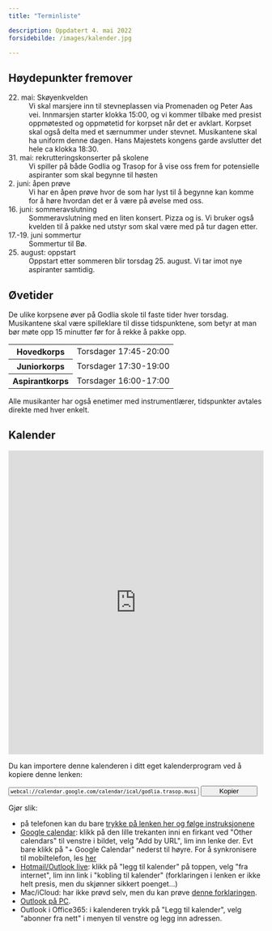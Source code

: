 ```yaml
---
title: "Terminliste"

description: Oppdatert 4. mai 2022
forsidebilde: /images/kalender.jpg

---
```


## Høydepunkter fremover

<dl>
<dt>22. mai: Skøyenkvelden</dt>
<dd>
Vi skal marsjere inn til stevneplassen via Promenaden og Peter Aas vei. Innmarsjen starter klokka 15:00, og vi kommer tilbake med presist oppmøtested og oppmøtetid for korpset når det er avklart. Korpset skal også delta med et  særnummer under stevnet.
Musikantene skal ha uniform denne dagen. Hans Majestets kongens garde avslutter det hele ca klokka 18:30. 
</dd>
<dt>31. mai: rekrutteringskonserter på skolene</dt>
<dd>Vi spiller på både Godlia og Trasop for å vise oss frem for potensielle aspiranter som skal begynne til høsten</dd>
<dt>2. juni: åpen prøve</dt>
<dd>Vi har en åpen prøve hvor de som har lyst til å begynne kan komme for å høre hvordan det er å være på øvelse med oss.</dd>
<dt>16. juni: sommeravslutning</dt>
<dd>Sommeravslutning med en liten konsert. Pizza og is. Vi bruker også kvelden til å pakke ned utstyr som skal være med på tur dagen etter.</dd>
<dt>17.-19. juni sommertur</dt>
<dd>
  Sommertur til Bø.
</dd>
<dt>25. august: oppstart</dt>
<dd>Oppstart etter sommeren blir torsdag 25. august. Vi tar imot nye aspiranter samtidig.</dd>
</dl>

## Øvetider

De ulike korpsene øver på Godlia skole til faste tider hver torsdag. Musikantene skal være spilleklare til disse tidspunktene, som betyr at man bør møte opp 15 minutter før for å rekke å pakke opp.

<table>
<tr><th>Hovedkorps</th>   <td>Torsdager 17:45-20:00</td>
<tr><th>Juniorkorps</th>  <td>Torsdager 17:30-19:00</td>
<tr><th>Aspirantkorps</th><td>Torsdager 16:00-17:00</td>
</table>

Alle musikanter har også enetimer med instrumentlærer, tidspunkter avtales direkte med hver enkelt.

## Kalender

<iframe src="https://calendar.google.com/calendar/embed?showTitle=0&amp;showNav=0&amp;showDate=0&amp;showCalendars=0&amp;showTz=0&amp;mode=AGENDA&amp;height=600&amp;wkst=2&amp;bgcolor=%23FFFFFF&amp;src=godlia.trasop.musikkorps%40gmail.com&amp;color=%2342104A&amp;ctz=Europe%2FOslo" style="border-width:0" width="100%" height="600" frameborder="0" scrolling="no"></iframe>

Du kan importere denne kalenderen i ditt eget kalenderprogram ved å kopiere denne lenken:

<input type="text" id="copytextarea"  style="width: calc(100% - 8rem); display: inline-block; font-family: monospace; font-size: small" value="webcal://calendar.google.com/calendar/ical/godlia.trasop.musikkorps%40gmail.com/public/basic.ics"></input>
<button id="copyTextBtn" style="width: 7rem">Kopier</button>

<script>
  copyTextarea = document.querySelector('#copytextarea');
  copyTextarea.addEventListener('click', function(event) {
    copyTextarea.focus();
    copyTextarea.select();
  });
  copyTextBtn = document.querySelector('#copyTextBtn');
  copyTextBtn.addEventListener('click', function(event) {
    copyTextarea.focus();
    copyTextarea.select();
    try {
      let successful = document.execCommand('copy');
    } catch(err) {
      alert('Unable to copy');
    }
  });
</script>

Gjør slik:

- på telefonen kan du bare [trykke på lenken her og følge instruksjonene](webcal://calendar.google.com/calendar/ical/godlia.trasop.musikkorps%40gmail.com/public/basic.ics)
- [Google calendar](https://support.google.com/calendar/answer/37100?co=GENIE.Platform%3DDesktop&amp;hl=en): klikk på den lille trekanten inni en firkant ved "Other calendars" til venstre i bildet, velg "Add by URL", lim inn lenke der. Evt bare klikk på "+ Google Calendar" nederst til høyre. For å synkronisere til mobiltelefon, les [her](https://support.google.com/calendar/answer/151674?hl=no)
- [Hotmail/Outlook live](https://support.office.com/en-us/article/Import-or-subscribe-to-a-calendar-in-Outlook-com-or-Outlook-on-the-web-CFF1429C-5AF6-41EC-A5B4-74F2C278E98C?ui=en-US&amp;rs=en-US&amp;ad=US&amp;fromAR=1): klikk på "legg til kalender" på toppen, velg "fra internet", lim inn link i "kobling til kalender" (forklaringen i lenken er ikke helt presis, men du skjønner sikkert poenget...)
- Mac/iCloud: har ikke prøvd selv, men du kan prøve [denne forklaringen](https://support.apple.com/en-us/HT202361).
- [Outlook på PC](https://support.office.com/en-us/article/View-and-subscribe-to-Internet-Calendars-f6248506-e144-4508-b658-c838b6067597).
- Outlook i Office365: i kalenderen trykk på "Legg til kalender", velg "abonner fra nett" i menyen til venstre og legg inn adressen.
